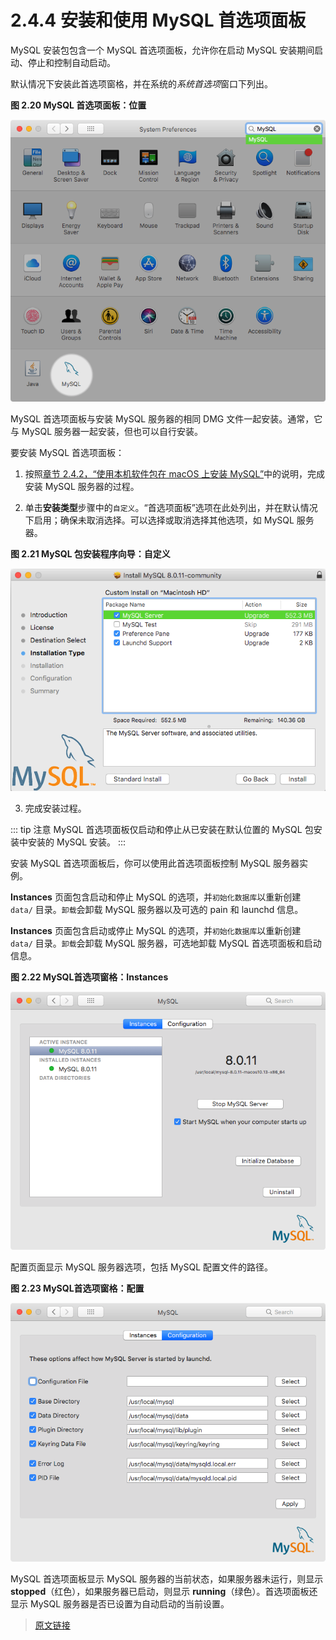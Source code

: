 # 2.4.4 安装和使用 MySQL 首选项面板

MySQL 安装包包含一个 MySQL 首选项面板，允许你在启动 MySQL 安装期间启动、停止和控制自动启动。

默认情况下安装此首选项窗格，并在系统的*系统首选项*窗口下列出。

**图 2.20 MySQL 首选项面板：位置**

![MySQL Preference Pane: Locationj](../../_media/mac-installer-preference-pane-location.png)

MySQL 首选项面板与安装 MySQL 服务器的相同 DMG 文件一起安装。通常，它与 MySQL 服务器一起安装，但也可以自行安装。

要安装 MySQL 首选项面板：

1. 按照[章节 2.4.2，“使用本机软件包在 macOS 上安装 MySQL”](/2/2.4/2.4.2/macos-installation-pkg.html)中的说明，完成安装 MySQL 服务器的过程。

2. 单击**安装类型**步骤中的`自定义`。“首选项面板”选项在此处列出，并在默认情况下启用；确保未取消选择。可以选择或取消选择其他选项，如 MySQL 服务器。

**图 2.21 MySQL 包安装程序向导：自定义**

![MySQL Package Installer Wizard: Customize](../../_media/mac-installer-installation-type-customize.png)

3. 完成安装过程。

::: tip 注意
MySQL 首选项面板仅启动和停止从已安装在默认位置的 MySQL 包安装中安装的 MySQL 安装。
:::

安装 MySQL 首选项面板后，你可以使用此首选项面板控制 MySQL 服务器实例。

**Instances** 页面包含启动和停止 MySQL 的选项，并`初始化数据库`以重新创建 `data/` 目录。`卸载`会卸载 MySQL 服务器以及可选的 pain 和 launchd 信息。

**Instances** 页面包含启动或停止 MySQL 的选项，并`初始化数据库`以重新创建 `data/` 目录。`卸载`会卸载 MySQL 服务器，可选地卸载 MySQL 首选项面板和启动信息。

**图 2.22 MySQL首选项窗格：Instances**

![MySQL Preference Pane: Instances](../../_media/mac-installer-preference-pane-instances.png)

配置页面显示 MySQL 服务器选项，包括 MySQL 配置文件的路径。

**图 2.23 MySQL首选项窗格：配置**

![MySQL Preference Pane: Configuration](../../_media/mac-installer-preference-pane-configuration.png)

MySQL 首选项面板显示 MySQL 服务器的当前状态，如果服务器未运行，则显示 **stopped**（红色），如果服务器已启动，则显示 **running**（绿色）。首选项面板还显示 MySQL 服务器是否已设置为自动启动的当前设置。

> [原文链接](https://dev.mysql.com/doc/refman/8.0/en/macos-installation-prefpane.html)
